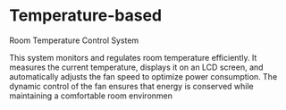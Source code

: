 # Temperature-based
Room Temperature Control System

This system monitors and regulates room temperature efficiently. It measures the current temperature, displays it on an LCD screen, and automatically adjusts the fan speed to optimize power consumption. The dynamic control of the fan ensures that energy is conserved while maintaining a comfortable room environmen
